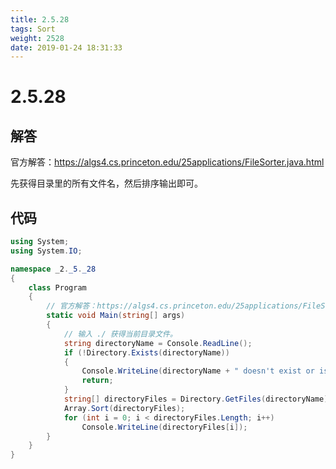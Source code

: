 ```yaml
---
title: 2.5.28
tags: Sort
weight: 2528
date: 2019-01-24 18:31:33
---
```


# 2.5.28


## 解答

官方解答：https://algs4.cs.princeton.edu/25applications/FileSorter.java.html

先获得目录里的所有文件名，然后排序输出即可。

## 代码

```csharp
using System;
using System.IO;

namespace _2._5._28
{
    class Program
    {
        // 官方解答：https://algs4.cs.princeton.edu/25applications/FileSorter.java.html
        static void Main(string[] args)
        {
            // 输入 ./ 获得当前目录文件。
            string directoryName = Console.ReadLine();
            if (!Directory.Exists(directoryName))
            {
                Console.WriteLine(directoryName + " doesn't exist or isn't a directory");
                return;
            }
            string[] directoryFiles = Directory.GetFiles(directoryName);
            Array.Sort(directoryFiles);
            for (int i = 0; i < directoryFiles.Length; i++)
                Console.WriteLine(directoryFiles[i]);
        }
    }
}
```
